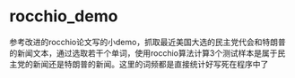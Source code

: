 # rocchio_demo
参考改进的rocchio论文写的小demo，抓取最近美国大选的民主党代会和特朗普的新闻文本，通过选取若干个单词，使用rocchio算法计算3个测试样本是属于民主党的新闻还是特朗普的新闻。这里的词频都是直接统计好写死在程序中了
